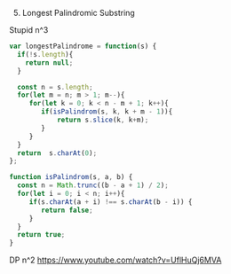 5. Longest Palindromic Substring


Stupid n^3
```js
var longestPalindrome = function(s) {
  if(!s.length){
    return null;
  }

  const n = s.length;
  for(let m = n; m > 1; m--){
	 for(let k = 0; k < n - m + 1; k++){
		if(isPalindrom(s, k, k + m - 1)){
            return s.slice(k, k+m);
        }
     }
  } 
  return  s.charAt(0);
};

function isPalindrom(s, a, b) {
  const n = Math.trunc((b - a + 1) / 2);
  for(let i = 0; i < n; i++){
     if(s.charAt(a + i) !== s.charAt(b - i)) {
		return false;
     }
  }    
  return true;
}
```

DP n^2
https://www.youtube.com/watch?v=UflHuQj6MVA
```js

```
